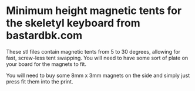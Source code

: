 # Minimum height magnetic tents for the skeletyl keyboard from bastardbk.com

These stl files contain magnetic tents from 5 to 30 degrees, allowing for fast, screw-less tent swapping.
You will need to have some sort of plate on your board for the magnets to fit.

You will need to buy some 8mm x 3mm magnets on the side and simply just press fit them into the print.

